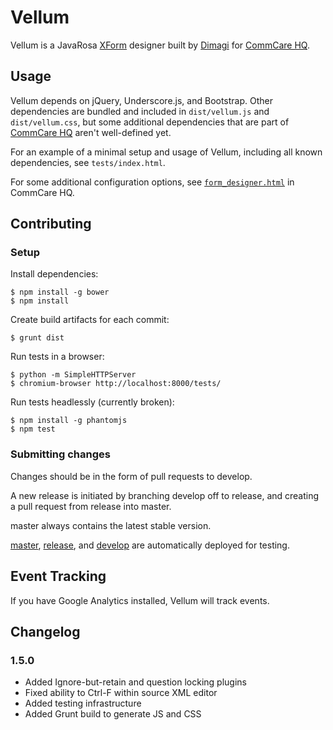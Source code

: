Vellum
======

Vellum is a JavaRosa [XForm](http://en.wikipedia.org/wiki/XForms) designer built by
[Dimagi][0] for [CommCare HQ][1].

 [0]: http://www.dimagi.com
 [1]: http://www.commcarehq.org


Usage
-----

Vellum depends on jQuery, Underscore.js, and Bootstrap.  Other dependencies are
bundled and included in `dist/vellum.js` and `dist/vellum.css`, but some
additional dependencies that are part of [CommCare
HQ](http://github.com/dimagi/commcare-hq) aren't well-defined yet.

For an example of a minimal setup and usage of Vellum, including all known
dependencies, see `tests/index.html`.

For some additional configuration options, see
[`form_designer.html`](https://github.com/dimagi/commcare-hq/blob/master/corehq/apps/app_manager/templates/app_manager/form_designer.html)
in CommCare HQ.


Contributing
------------

### Setup

Install dependencies:
```
$ npm install -g bower
$ npm install
```

Create build artifacts for each commit:
```
$ grunt dist
```

Run tests in a browser:
```
$ python -m SimpleHTTPServer
$ chromium-browser http://localhost:8000/tests/
```

Run tests headlessly (currently broken):
```
$ npm install -g phantomjs
$ npm test
```

### Submitting changes

Changes should be in the form of pull requests to develop.

A new release is initiated by branching develop off to release, and creating
a pull request from release into master.

master always contains the latest stable version.

[master](http://vellum-master.herokuapp.com),
[release](http://vellum-release.herokuapp.com), and
[develop](http://vellum-develop.herokuapp.com) are automatically deployed for
testing.


Event Tracking
--------------

If you have Google Analytics installed, Vellum will track events.


Changelog
---------

### 1.5.0

- Added Ignore-but-retain and question locking plugins 
- Fixed ability to Ctrl-F within source XML editor
- Added testing infrastructure
- Added Grunt build to generate JS and CSS
